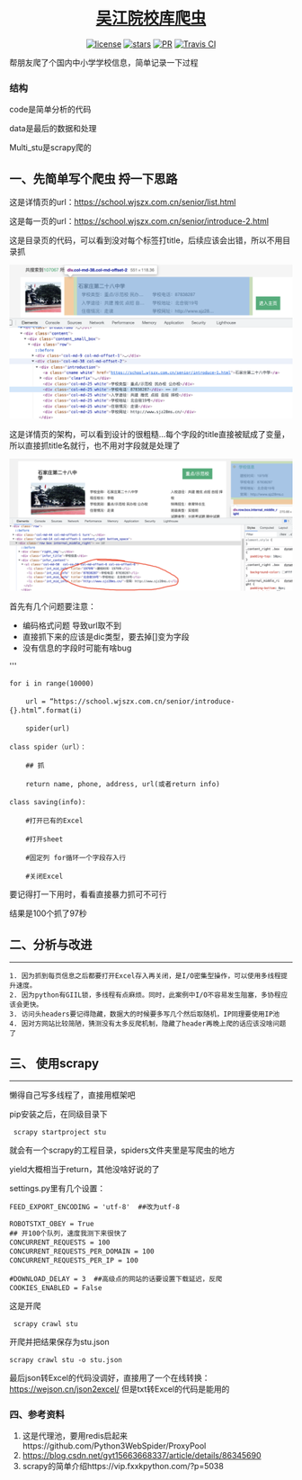 <h1 align="center"><a href="https://github.com/JessyTsu1/Primary_students" target="_blank">吴江院校库爬虫</a></h1>

<p align="center">
<a href="https://github.com/JessyTsu1/Primary_students/issues"><img alt="license" src="https://img.shields.io/badge/license-Apache--2.0-blue"/></a>
<a href="https://github.com/JessyTsu1/Primary_students/issues"><img alt="stars" src="https://img.shields.io/github/stars/JessyTsu1/Primary_students"></a>
<a href="https://github.com/JessyTsu1/Primary_students/issues"><img alt="PR" src="https://img.shields.io/badge/PRs-welcome-green"></a>
<a href="https://github.com/JessyTsu1/Primary_students/issues"><img alt="Travis CI" src="https://img.shields.io/badge/build-done-blue"/></a>
</p>



帮朋友爬了个国内中小学学校信息，简单记录一下过程

### 结构

code是简单分析的代码

data是最后的数据和处理

Multi_stu是scrapy爬的

## 一、先简单写个爬虫 捋一下思路

这是详情页的url：https://school.wjszx.com.cn/senior/list.html

这是每一页的url：https://school.wjszx.com.cn/senior/introduce-2.html



这是目录页的代码，可以看到没对每个标签打title，后续应该会出错，所以不用目录抓

![list](./list.png)





这是详情页的架构，可以看到设计的很粗糙...每个字段的title直接被赋成了变量，所以直接抓title名就行，也不用对字段就是处理了

![page](./page.png)



首先有几个问题要注意：

- 编码格式问题 导致url取不到
- 直接抓下来的应该是dic类型，要去掉[]变为字段
- 没有信息的字段时可能有啥bug

'''

```
for i in range(10000)

	url = “https://school.wjszx.com.cn/senior/introduce-{}.html”.format(i)

	spider(url)

class spider（url）：

	## 抓
	
	return name, phone, address, url(或者return info)

class saving(info):

	#打开已有的Excel

	#打开sheet

	#固定列 for循环一个字段存入行

	#关闭Excel
```

要记得打一下用时，看看直接暴力抓可不可行

结果是100个抓了97秒

## 二、分析与改进

---

	1. 因为抓到每页信息之后都要打开Excel存入再关闭，是I/O密集型操作，可以使用多线程提升速度。
 	2. 因为python有GIIL锁，多线程有点麻烦。同时，此案例中I/O不容易发生阻塞，多协程应该会更快。
 	3. 访问头headers要记得隐藏，数据大的时候要多写几个然后取随机，IP同理要使用IP池
 	4. 因对方网站比较简陋，猜测没有太多反爬机制，隐藏了header再晚上爬的话应该没啥问题了

## 三、 使用scrapy

---

懒得自己写多线程了，直接用框架吧

pip安装之后，在同级目录下

```
 scrapy startproject stu
```

就会有一个scrapy的工程目录，spiders文件夹里是写爬虫的地方

yield大概相当于return，其他没啥好说的了



settings.py里有几个设置：

```
FEED_EXPORT_ENCODING = 'utf-8'  ##改为utf-8
```

```
ROBOTSTXT_OBEY = True
## 开100个队列，速度我测下来很快了
CONCURRENT_REQUESTS = 100
CONCURRENT_REQUESTS_PER_DOMAIN = 100
CONCURRENT_REQUESTS_PER_IP = 100

#DOWNLOAD_DELAY = 3  ##高级点的网站的话要设置下载延迟，反爬
COOKIES_ENABLED = False
```

这是开爬

```
 scrapy crawl stu
```

开爬并把结果保存为stu.json

```
scrapy crawl stu -o stu.json
```



最后json转Excel的代码没调好，直接用了一个在线转换：https://wejson.cn/json2excel/
但是txt转Excel的代码是能用的



### 四、参考资料

1. 这是代理池，要用redis启起来https://github.com/Python3WebSpider/ProxyPool
2. https://blog.csdn.net/gyt15663668337/article/details/86345690
3. scrapy的简单介绍https://vip.fxxkpython.com/?p=5038
